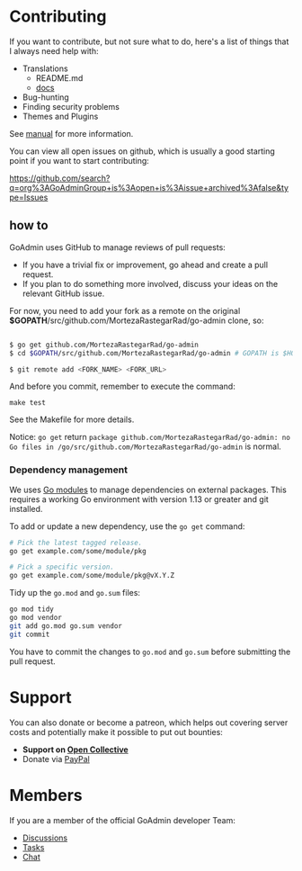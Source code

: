 # Contributing

If you want to contribute, but not sure what to do, here's a list of things that I always need help with:

* Translations
    * README.md
    * [docs](https://github.com/GoAdminGroup/docs/issues/1)
* Bug-hunting
* Finding security problems
* Themes and Plugins

See [manual](https://github.com/MortezaRastegarRad/go-admin/projects/3) for more information.

You can view all open issues on github, which is usually a good starting point if you want to start contributing:

https://github.com/search?q=org%3AGoAdminGroup+is%3Aopen+is%3Aissue+archived%3Afalse&type=Issues

## how to

GoAdmin uses GitHub to manage reviews of pull requests:

- If you have a trivial fix or improvement, go ahead and create a pull request.
- If you plan to do something more involved, discuss your ideas on the relevant GitHub issue.

For now, you need to add your fork as a remote on the original **\$GOPATH**/src/github.com/MortezaRastegarRad/go-admin clone, so:

```bash

$ go get github.com/MortezaRastegarRad/go-admin
$ cd $GOPATH/src/github.com/MortezaRastegarRad/go-admin # GOPATH is $HOME/go by default.

$ git remote add <FORK_NAME> <FORK_URL>
```

And before you commit, remember to execute the command: 

```
make test
```

See the Makefile for more details.

Notice: `go get` return `package github.com/MortezaRastegarRad/go-admin: no Go files in /go/src/github.com/MortezaRastegarRad/go-admin` is normal.

### Dependency management

We uses [Go modules](https://golang.org/cmd/go/#hdr-Modules__module_versions__and_more) to manage dependencies on external packages.
This requires a working Go environment with version 1.13 or greater and git installed.

To add or update a new dependency, use the `go get` command:

```bash
# Pick the latest tagged release.
go get example.com/some/module/pkg

# Pick a specific version.
go get example.com/some/module/pkg@vX.Y.Z
```

Tidy up the `go.mod` and `go.sum` files:

```bash
go mod tidy
go mod vendor
git add go.mod go.sum vendor
git commit
```

You have to commit the changes to `go.mod` and `go.sum` before submitting the pull request.

# Support

You can also donate or become a patreon, which helps out covering server costs and potentially make it possible to put out bounties:

* **Support on [Open Collective](https://opencollective.com/go-admin)**
* Donate via [PayPal](https://paypal.me/cg80333)

# Members

If you are a member of the official GoAdmin developer Team:

* [Discussions](http://forum.go-admin.cn)
* [Tasks](https://github.com/MortezaRastegarRad/go-admin/projects)
* [Chat](https://t.me/joinchat/NlyH6Bch2QARZkArithKvg)
